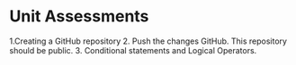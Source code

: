 # Unit Assessments
1.Creating a GitHub repository
2.
Push the changes GitHub. This repository should be public.
3. Conditional statements and Logical Operators.


